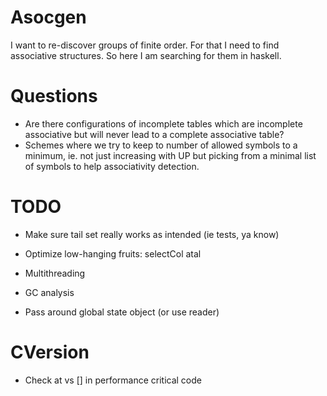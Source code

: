 # Asocgen
I want to re-discover groups of finite order. For that I need to find
associative structures. So here I am searching for them in haskell.

# Questions
* Are there configurations of incomplete tables which are incomplete associative
  but will never lead to a complete associative table?
* Schemes where we try to keep to number of allowed symbols to a minimum, ie.
  not just increasing with UP but picking from a minimal list of symbols to
  help associativity detection.

# TODO
* Make sure tail set really works as intended (ie tests, ya know)
* Optimize low-hanging fruits: selectCol atal

* Multithreading
* GC analysis

* Pass around global state object (or use reader)

# CVersion
* Check at vs [] in performance critical code